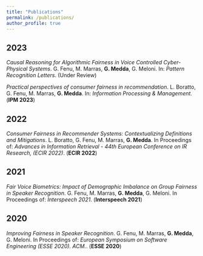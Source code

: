 ```yaml
---
title: "Publications"
permalink: /publications/
author_profile: true
---
```


2023
--------------------
*Causal Reasoning for Algorithmic Fairness in Voice Controlled Cyber-Physical Systems*.
G. Fenu, M. Marras, **G. Medda**, G. Meloni. In: *Pattern Recognition Letters*. (Under Review)

*Practical perspectives of consumer fairness in recommendation*.
L. Boratto, G. Fenu, M. Marras, **G. Medda**. In: *Information Processing & Management*. (**IPM 2023**)

2022
--------------------

*Consumer Fairness in Recommender Systems: Contextualizing Definitions and Mitigations*.
L. Boratto, G. Fenu, M. Marras, **G. Medda**. In Proceedings of: *Advances in Information Retrieval - 44th European Conference on IR Research, (ECIR 2022)*. (**ECIR 2022**)

2021
--------------------

*Fair Voice Biometrics: Impact of Demographic Imbalance on Group Fairness in Speaker Recognition*.
G. Fenu, M. Marras, **G. Medda**, G. Meloni. In Proceedings of: *Interspeech 2021*. (**Interspeech 2021**)

2020
--------------------

*Improving Fairness in Speaker Recognition*.
G. Fenu, M. Marras, **G. Medda**, G. Meloni. In Proceedings of: *European Symposium on Software Engineering (ESSE 2020). ACM.*. (**ESSE 2020**)
